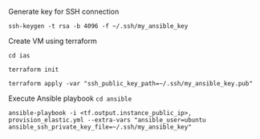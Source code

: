 Generate key for SSH connection

`ssh-keygen -t rsa -b 4096 -f ~/.ssh/my_ansible_key`

Create VM using terraform

`cd ias`

`terraform init`

`terraform apply -var "ssh_public_key_path=~/.ssh/my_ansible_key.pub"` 

Execute Ansible playbook
`cd ansible`

`ansible-playbook -i <tf.output.instance_public_ip>, provision_elastic.yml --extra-vars "ansible_user=ubuntu ansible_ssh_private_key_file=~/.ssh/my_ansible_key"`
